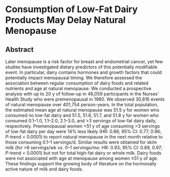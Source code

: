 # Consumption of Low-Fat Dairy Products May Delay Natural Menopause

## Abstract

Later menopause is a risk factor for breast and endometrial cancer, yet few studies have investigated dietary predictors of this potentially modifiable event. In particular, dairy contains hormones and growth factors that could potentially impact menopausal timing. We therefore assessed the association between regular consumption of dairy foods and related nutrients and age at natural menopause. We conducted a prospective analysis with up to 20 y of follow-up in 46,059 participants in the Nurses’ Health Study who were premenopausal in 1980. We observed 30,816 events of natural menopause over 401,754 person-years. In the total population, the estimated mean age at natural menopause was 51.5 y for women who consumed no low-fat dairy and 51.5, 51.6, 51.7, and 51.8 y for women who consumed 0.1–1.0, 1.1–2.0, 2.1–3.0, and &gt;3 servings of low-fat dairy daily, respectively. Premenopausal women &lt;51 y of age consuming &gt;3 servings of low-fat dairy per day were 14% less likely (HR: 0.86; 95% CI: 0.77, 0.96; _P_-trend &lt; 0.0001) to report natural menopause in the next month relative to those consuming 0.1–1 servings/d. Similar results were obtained for skim milk (for &gt;6 servings/wk vs. 0–1 servings/mo: HR: 0.93; 95% CI: 0.89, 0.97; _P_-trend &lt; 0.0001) but not for total high-fat dairy or whole milk. Dairy foods were not associated with age at menopause among women ≥51 y of age. These findings support the growing body of literature on the hormonally active nature of milk and dairy foods. 